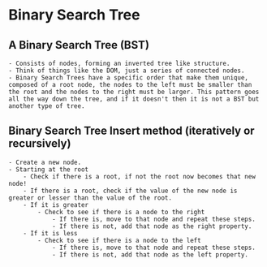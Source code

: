 # Binary Search Tree

## A Binary Search Tree (BST)
    - Consists of nodes, forming an inverted tree like structure.
    - Think of things like the DOM, just a series of connected nodes.
    - Binary Search Trees have a specific order that make them unique, composed of a root node, the nodes to the left must be smaller than the root and the nodes to the right must be larger. This pattern goes all the way down the tree, and if it doesn't then it is not a BST but another type of tree. 
    
## Binary Search Tree Insert method (iteratively or recursively)

    - Create a new node. 
    - Starting at the root 
        - Check if there is a root, if not the root now becomes that new node!
        - If there is a root, check if the value of the new node is greater or lesser than the value of the root.
        - If it is greater
            - Check to see if there is a node to the right
                - If there is, move to that node and repeat these steps. 
                - If there is not, add that node as the right property. 
        - If it is less 
            - Check to see if there is a node to the left 
                - If there is, move to that node and repeat these steps. 
                - If there is not, add that node as the left property. 



    